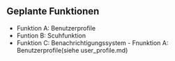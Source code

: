 ﻿## Geplante Funktionen
- Funktion A: Benutzerprofile
- Funtion B: Scuhfunktion
- Funktion C: Benachrichtigungssystem
-   F n u n k t i o n   A :   B e n u t z e r p r o f i l e ( s i e h e   u s e r _ p r o f i l e . m d )  
 